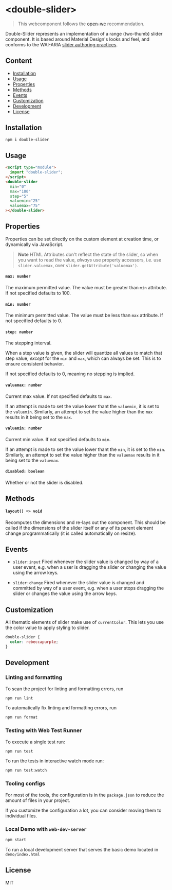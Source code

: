 # \<double-slider>

> This webcomponent follows the [open-wc](https://github.com/open-wc/open-wc) recommendation.

Double-Slider represents an implementation of a range (two-thumb) slider component. It is based around Material Design's looks and feel, and conforms to the WAI-ARIA [slider authoring practices](https://www.w3.org/TR/wai-aria-practices-1.1/#slidertwothumb).

## Content

- [Installation](#Installation)
- [Usage](#Usage)
- [Properties](#Properties)
- [Methods](#Methods)
- [Events](#Events)
- [Customization](#Customization)
- [Development](#Development)
- [License](#License)

## Installation

```sh
npm i double-slider
```

## Usage

```html
<script type="module">
  import "double-slider";
</script>
<double-slider
  min="0"
  max="100"
  step="5"
  valuemin="25"
  valuemax="75"
></double-slider>
```

## Properties

Properties can be set directly on the custom element at creation time, or dynamically via JavaScript.

> **Note** HTML Attributes don't reflect the state of the slider, so when you want to read the value, _always_ use property accessors, i.e. use `slider.valuemax`, over `slider.getAttribute('valuemax')`.

#### `max: number`

The maximum permitted value. The value must be greater than `min` attribute. If not specified defaults to 100.

#### `min: number`

The minimum permitted value. The value must be less than `max` attribute. If not specified defaults to 0.

#### `step: number`

The stepping interval.

When a step value is given, the slider will quantize all values to match that step value, _except_ for the `min` and `max`, which can always be set. This is to ensure consistent behavior.

If not specified defaults to 0, meaning no stepping is implied.

#### `valuemax: number`

Current max value. If not specified defaults to `max`.

If an attempt is made to set the value lower thant the `valuemin`, it is set to the `valuemin`. Similarly, an attempt to set the value higher than the `max` results in it being set to the `max`.

#### `valuemin: number`

Current min value. If not specified defaults to `min`.

If an attempt is made to set the value lower thant the `min`, it is set to the `min`. Similarly, an attempt to set the value higher than the `valuemax` results in it being set to the `valuemax`.

#### `disabled: boolean`

Whether or not the slider is disabled.

## Methods

#### `layout() => void`

Recomputes the dimensions and re-lays out the component. This should be called if the dimensions of the slider itself or any of its parent element change programmatically (it is called automatically on resize).

## Events

- `slider:input` Fired whenever the slider value is changed by way of a user event, e.g. when a user is dragging the slider or changing the value using the arrow keys.

- `slider:change` Fired whenever the slider value is changed and committed by way of a user event, e.g. when a user stops dragging the slider or changes the value using the arrow keys.

## Customization

All thematic elements of slider make use of `currentColor`. This lets you use the color value to apply styling to slider.

```css
double-slider {
  color: rebeccapurple;
}
```

## Development

### Linting and formatting

To scan the project for linting and formatting errors, run

```bash
npm run lint
```

To automatically fix linting and formatting errors, run

```bash
npm run format
```

### Testing with Web Test Runner

To execute a single test run:

```bash
npm run test
```

To run the tests in interactive watch mode run:

```bash
npm run test:watch
```

### Tooling configs

For most of the tools, the configuration is in the `package.json` to reduce the amount of files in your project.

If you customize the configuration a lot, you can consider moving them to individual files.

### Local Demo with `web-dev-server`

```bash
npm start
```

To run a local development server that serves the basic demo located in `demo/index.html`

## License

MIT
